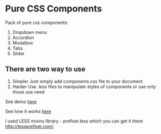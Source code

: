 # Pure CSS Components
Pack of pure css components:

1. Dropdown menu
2. Accordion
3. Modalbox
4. Tabs
5. Slider

## There are two way to use
1. Simpler
Just simply add components.css file to your document
2. Harder
Use .less files to manipulate styles of components or use only those use need

See demo [here](http://codepen.io/pgalias/full/dYKrjb/)

See how it works [here](http://pawgalias.eu/article/Pure-CSS-Components)

I used LESS mixins library - prefixer.less which you can get it there http://lessprefixer.com/
